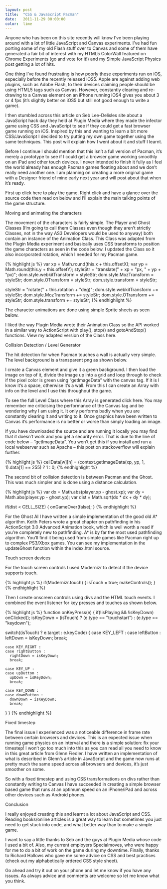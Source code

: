 ```yaml
---
layout: post
title:  "CSS & JavaScript Pacman"
date:   2011-11-29 00:00:00
color:  lime
---
```


Anyone who has been on this site recently will know I’ve been playing around with a lot of little JavaScript and Canvas experiments. I’ve had fun porting some of my old Flash stuff over to Canvas and some of them have generated a fair bit of interest with my HTML5 ColorWall featured on Chrome Experiments (go and vote for it!) and my Simple JavaScript Physics post getting a lot of hits.

One thing I’ve found frustrating is how poorly these experiments run on iOS, especially before the recently released iOS5. Apple are against adding web plugins, such as Adobe Flash, to their devices claiming people should be using HTML5 tags such as Canvas. However, constantly clearing and re-drawing to a Canvas element on an iPhone running iOS4 gives you about 3 or 4 fps (it’s slightly better on iOS5 but still not good enough to write a game).

I then stumbled across this article on Seb Lee-Delisles site about a JavaScript hack day they held at Plugin Media where they made the infector game using CSS and JavaScript to see if they could get a fast browser game running on iOS. Inspired by this and wanting to learn a bit more CSS/JavaScript I decided to try putting my own game together using the same techniques. This post will explain how I went about it and stuff I learnt.

Before I continue I should mention that this isn’t a full version of Pacman, it’s merely a prototype to see if I could get a browser game working smoothly on an iPad and other touch devices. I never intended to finish it fully as I feel the world already has enough Pacman games floating about and we don’t really need another one. I am planning on creating a more original game with a Designer friend of mine early next year and will post about that when it’s ready.

First up click here to play the game. Right click and have a glance over the source code then read on below and I’ll explain the main talking points of the game structure.

Moving and animating the characters

The movement of the characters is fairly simple. The Player and Ghost Classes (I’m going to call them Classes even though they aren’t strictly Classes, not in the way AS3 Developers would be used to anyway) both contain an instance of the Animation Class. This Class was adapted from the Plugin Media experiment and basically uses CSS transforms to position the game characters as seen in the code below. I updated the Class so it also incorporated rotation, which I needed for my Pacman game.

{% highlight js %}
var xp = Math.round(this.x + this.offsetX);
var yp = Math.round(this.y + this.offsetY);
styleStr = "translate(" + xp + "px, " + yp + "px)";
dom.style.webkitTransform = styleStr;
dom.style.MozTransform = styleStr;
dom.style.OTransform = styleStr;
dom.style.transform = styleStr;

styleStr = "rotate(" + this.rotation + "deg)";
dom.style.webkitTransform += styleStr;
dom.style.MozTransform += styleStr;
dom.style.OTransform += styleStr;
dom.style.transform += styleStr;
{% endhighlight %}

The character animations are done using simple Sprite sheets as seen below.

I liked the way Plugin Media wrote their Animation Class so the API worked in a similar way to ActionScript with play(), stop() and gotoAndStop() functions. View my adapted version of the Class here.

Collision Detection / Level Generator

The hit detection for when Pacman touches a wall is actually very simple. The level background is a transparent png as shown below.

I create a Canvas element and give it a green background. I then load the image on top of it, divide the image up into a grid and loop through to check if the pixel color is green using “getImageData” with the canvas tag. If it is I know it’s a space, otherwise it’s a wall. From this I can create an Array with info on the level and I use this throughout the game.

To see the full Level Class where this Array is generated click here. You may remember me criticising the performance of the Canvas tag and be wondering why I am using it. It only performs badly when you are constantly clearing it and writing to it. Once graphics have been written to Canvas it’s performance is no better or worse than simply loading an image.

If you have downloaded the source and are running it locally you may find that it doesn’t work and you get a security error. That is due to the line of code below – “getImageData”. You won’t get this if you install and run a local webserver such as Apache – this post on stackoverflow will explain further.

{% highlight js %}
cellData[w][h] = (context.getImageData(xp, yp, 1, 1).data[1] == 255) ? 1 : 0;
{% endhighlight %}

The second bit of collision detection is between Pacman and the Ghost. This was much simpler and is done using a distance calculation.

{% highlight js %}
var dx = Math.abs(player.xp - ghost.xp);
var dy = Math.abs(player.yp - ghost.yp);
var dist = Math.sqrt(dx * dx + dy * dy);

if(dist < CELL_SIZE)
{
  onGameOver(false);
}
{% endhighlight %}

For the Ghost AI I have written a simple implementation of the good old A* algorithm. Keith Peters wrote a great chapter on pathfinding in his ActionScript 3.0 Advanced Animation book, which is well worth a read if you’re completely new to pathfinding. A* is by far the most used pathfinding algorithm. You’ll find it being used from simple games like Pacman right up to complex PS3/Xbox games. You can see my implementation in the updateGhost function within the index.html source.

Touch screen devices

For the touch screen controls I used Modernizr to detect if the device supports touch.

{% highlight js %}
if(Modernizr.touch)
{
  isTouch = true;
  makeControls();
}
{% endhighlight %}

Then I create onscreen controls using divs and the HTML touch events. I combined the event listener for key presses and touches as shown below.

{% highlight js %}
function onKeyPress(e)
{
  if(!isPlaying && !isKeyDown) onClicked();
  isKeyDown = (isTouch) ? (e.type == "touchstart") : (e.type == "keydown");   
  
  switch((isTouch) ? e.target : e.keyCode)
  {
    case KEY_LEFT :
    case leftButton :
      leftDown = isKeyDown;
      break;
        
    case KEY_RIGHT :
    case rightButton :
      rightDown = isKeyDown;
      break;
        
    case KEY_UP :
    case upButton :
      upDown = isKeyDown;
      break;
        
    case KEY_DOWN :
    case downButton :
      downDown = isKeyDown;
      break;
  }
}
{% endhighlight %}

Fixed timestep

The final issue I experienced was a noticeable difference in frame rate between certain browsers and devices. This is an expected issue when running game physics on an interval and there is a simple solution: fix your timestep! I won’t go too much into this as you can read all you need to know in this great article from Glenn Fiedler. I have written an implementation of what is described in Glenn’s article in JavaScript and the game now runs at pretty much the same speed across all browsers and devices, it’s just smoother on some.

So with a fixed timestep and using CSS transformations on divs rather than constantly writing to Canvas I have succeeded in creating a simple browser based game that runs at an optimum speed on an iPhone/iPad and across other devices such as Android phones.

Conclusion

I really enjoyed creating this and learnt a lot about JavaScript and CSS. Reading books/online articles is a great way to learn but sometimes you just need to get stuck into code, and what better way than to make a simple game.

I want to say a little thanks to Seb and the guys at Plugin Media whose code I used a bit of. Also, my current employers Specialmoves, who were happy for me to do a bit of work on the game during my downtime. Finally, thanks to Richard Hallows who gave me some advice on CSS and best practises (check out my alphabetically ordered CSS style sheet).

Go ahead and try it out on your phone and let me know if you have any issues. As always advice and comments are welcome so let me know what you think.
